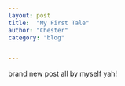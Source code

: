 ```yaml
---
layout: post
title:  "My First Tale"
author: "Chester"
category: "blog"


---
```



brand new post all by myself yah!